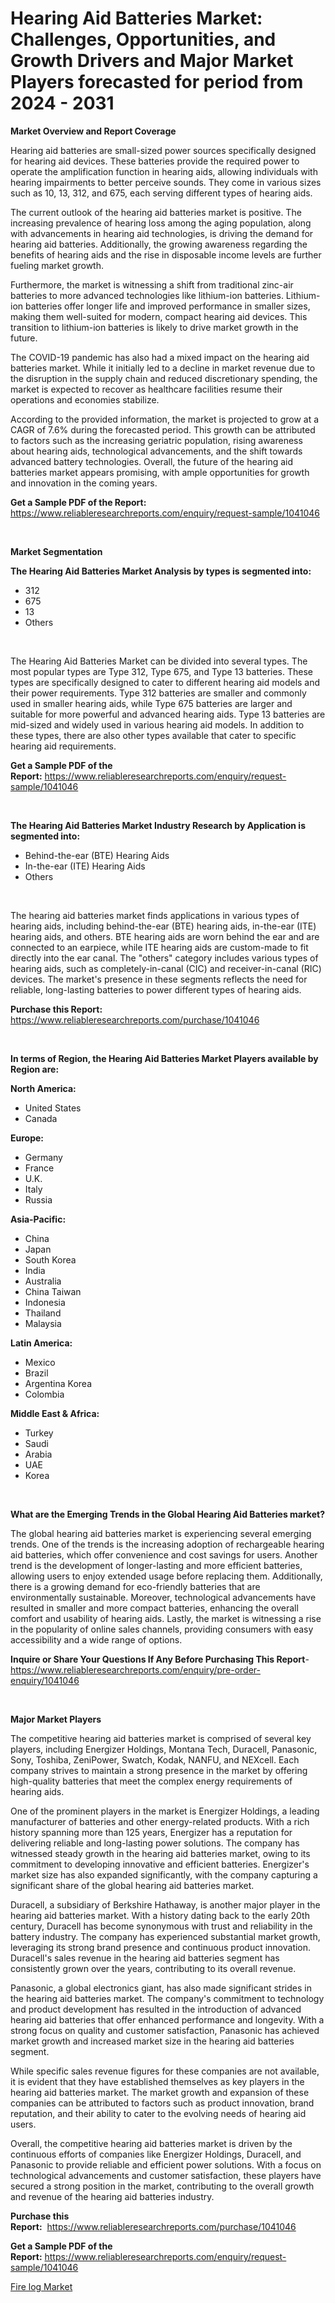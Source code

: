 <p><h1>Hearing Aid Batteries Market: Challenges, Opportunities, and Growth Drivers and Major Market Players forecasted for period from 2024 - 2031</h1></p><p><strong>Market Overview and Report Coverage</strong></p>
<p><p>Hearing aid batteries are small-sized power sources specifically designed for hearing aid devices. These batteries provide the required power to operate the amplification function in hearing aids, allowing individuals with hearing impairments to better perceive sounds. They come in various sizes such as 10, 13, 312, and 675, each serving different types of hearing aids.</p><p>The current outlook of the hearing aid batteries market is positive. The increasing prevalence of hearing loss among the aging population, along with advancements in hearing aid technologies, is driving the demand for hearing aid batteries. Additionally, the growing awareness regarding the benefits of hearing aids and the rise in disposable income levels are further fueling market growth.</p><p>Furthermore, the market is witnessing a shift from traditional zinc-air batteries to more advanced technologies like lithium-ion batteries. Lithium-ion batteries offer longer life and improved performance in smaller sizes, making them well-suited for modern, compact hearing aid devices. This transition to lithium-ion batteries is likely to drive market growth in the future.</p><p>The COVID-19 pandemic has also had a mixed impact on the hearing aid batteries market. While it initially led to a decline in market revenue due to the disruption in the supply chain and reduced discretionary spending, the market is expected to recover as healthcare facilities resume their operations and economies stabilize.</p><p>According to the provided information, the market is projected to grow at a CAGR of 7.6% during the forecasted period. This growth can be attributed to factors such as the increasing geriatric population, rising awareness about hearing aids, technological advancements, and the shift towards advanced battery technologies. Overall, the future of the hearing aid batteries market appears promising, with ample opportunities for growth and innovation in the coming years.</p></p>
<p><strong>Get a Sample PDF of the Report:</strong> <a href="https://www.reliableresearchreports.com/enquiry/request-sample/1041046">https://www.reliableresearchreports.com/enquiry/request-sample/1041046</a></p>
<p>&nbsp;</p>
<p><strong>Market Segmentation</strong></p>
<p><strong>The Hearing Aid Batteries Market Analysis by types is segmented into:</strong></p>
<p><ul><li>312</li><li>675</li><li>13</li><li>Others</li></ul></p>
<p>&nbsp;</p>
<p><p>The Hearing Aid Batteries Market can be divided into several types. The most popular types are Type 312, Type 675, and Type 13 batteries. These types are specifically designed to cater to different hearing aid models and their power requirements. Type 312 batteries are smaller and commonly used in smaller hearing aids, while Type 675 batteries are larger and suitable for more powerful and advanced hearing aids. Type 13 batteries are mid-sized and widely used in various hearing aid models. In addition to these types, there are also other types available that cater to specific hearing aid requirements.</p></p>
<p><strong>Get a Sample PDF of the Report:</strong>&nbsp;<a href="https://www.reliableresearchreports.com/enquiry/request-sample/1041046">https://www.reliableresearchreports.com/enquiry/request-sample/1041046</a></p>
<p>&nbsp;</p>
<p><strong>The Hearing Aid Batteries Market Industry Research by Application is segmented into:</strong></p>
<p><ul><li>Behind-the-ear (BTE) Hearing Aids</li><li>In-the-ear (ITE) Hearing Aids</li><li>Others</li></ul></p>
<p>&nbsp;</p>
<p><p>The hearing aid batteries market finds applications in various types of hearing aids, including behind-the-ear (BTE) hearing aids, in-the-ear (ITE) hearing aids, and others. BTE hearing aids are worn behind the ear and are connected to an earpiece, while ITE hearing aids are custom-made to fit directly into the ear canal. The "others" category includes various types of hearing aids, such as completely-in-canal (CIC) and receiver-in-canal (RIC) devices. The market's presence in these segments reflects the need for reliable, long-lasting batteries to power different types of hearing aids.</p></p>
<p><strong>Purchase this Report:</strong>&nbsp; <a href="https://www.reliableresearchreports.com/purchase/1041046">https://www.reliableresearchreports.com/purchase/1041046</a></p>
<p>&nbsp;</p>
<p><strong>In terms of Region, the Hearing Aid Batteries Market Players available by Region are:</strong></p>
<p>
    <p> <strong> North America: </strong>
        <ul>
            <li>United States</li>
            <li>Canada</li>
        </ul>
        </p> 
    <p> <strong> Europe: </strong>
        <ul>
            <li>Germany</li>
            <li>France</li>
            <li>U.K.</li>
            <li>Italy</li>
            <li>Russia</li>
        </ul>
        </p> 
    <p> <strong> Asia-Pacific: </strong>
        <ul>
            <li>China</li>
            <li>Japan</li>
            <li>South Korea</li>
            <li>India</li>
            <li>Australia</li>
            <li>China Taiwan</li>
            <li>Indonesia</li>
            <li>Thailand</li>
            <li>Malaysia</li>
        </ul>
        </p> 
    <p> <strong> Latin America: </strong>
        <ul>
            <li>Mexico</li>
            <li>Brazil</li>
            <li>Argentina Korea</li>
            <li>Colombia</li>
        </ul>
        </p> 
    <p> <strong> Middle East & Africa: </strong>
        <ul>
            <li>Turkey</li>
            <li>Saudi</li>
            <li>Arabia</li>
            <li>UAE</li>
            <li>Korea</li>
        </ul>
    </p>
    </p>
<p>&nbsp;</p>
<p><strong>What are the Emerging Trends in the Global Hearing Aid Batteries market?</strong></p>
<p><p>The global hearing aid batteries market is experiencing several emerging trends. One of the trends is the increasing adoption of rechargeable hearing aid batteries, which offer convenience and cost savings for users. Another trend is the development of longer-lasting and more efficient batteries, allowing users to enjoy extended usage before replacing them. Additionally, there is a growing demand for eco-friendly batteries that are environmentally sustainable. Moreover, technological advancements have resulted in smaller and more compact batteries, enhancing the overall comfort and usability of hearing aids. Lastly, the market is witnessing a rise in the popularity of online sales channels, providing consumers with easy accessibility and a wide range of options.</p></p>
<p><strong>Inquire or Share Your Questions If Any Before Purchasing This Report</strong>- <a href="https://www.reliableresearchreports.com/enquiry/pre-order-enquiry/1041046">https://www.reliableresearchreports.com/enquiry/pre-order-enquiry/1041046</a></p>
<p>&nbsp;</p>
<p><strong>Major Market Players</strong></p>
<p><p>The competitive hearing aid batteries market is comprised of several key players, including Energizer Holdings, Montana Tech, Duracell, Panasonic, Sony, Toshiba, ZeniPower, Swatch, Kodak, NANFU, and NEXcell. Each company strives to maintain a strong presence in the market by offering high-quality batteries that meet the complex energy requirements of hearing aids.</p><p>One of the prominent players in the market is Energizer Holdings, a leading manufacturer of batteries and other energy-related products. With a rich history spanning more than 125 years, Energizer has a reputation for delivering reliable and long-lasting power solutions. The company has witnessed steady growth in the hearing aid batteries market, owing to its commitment to developing innovative and efficient batteries. Energizer's market size has also expanded significantly, with the company capturing a significant share of the global hearing aid batteries market.</p><p>Duracell, a subsidiary of Berkshire Hathaway, is another major player in the hearing aid batteries market. With a history dating back to the early 20th century, Duracell has become synonymous with trust and reliability in the battery industry. The company has experienced substantial market growth, leveraging its strong brand presence and continuous product innovation. Duracell's sales revenue in the hearing aid batteries segment has consistently grown over the years, contributing to its overall revenue.</p><p>Panasonic, a global electronics giant, has also made significant strides in the hearing aid batteries market. The company's commitment to technology and product development has resulted in the introduction of advanced hearing aid batteries that offer enhanced performance and longevity. With a strong focus on quality and customer satisfaction, Panasonic has achieved market growth and increased market size in the hearing aid batteries segment.</p><p>While specific sales revenue figures for these companies are not available, it is evident that they have established themselves as key players in the hearing aid batteries market. The market growth and expansion of these companies can be attributed to factors such as product innovation, brand reputation, and their ability to cater to the evolving needs of hearing aid users.</p><p>Overall, the competitive hearing aid batteries market is driven by the continuous efforts of companies like Energizer Holdings, Duracell, and Panasonic to provide reliable and efficient power solutions. With a focus on technological advancements and customer satisfaction, these players have secured a strong position in the market, contributing to the overall growth and revenue of the hearing aid batteries industry.</p></p>
<p><strong>Purchase this Report:</strong>&nbsp;&nbsp;<a href="https://www.reliableresearchreports.com/purchase/1041046">https://www.reliableresearchreports.com/purchase/1041046</a></p>
<p></p>
<p><strong>Get a Sample PDF of the Report:</strong>&nbsp;<a href="https://www.reliableresearchreports.com/enquiry/request-sample/1041046">https://www.reliableresearchreports.com/enquiry/request-sample/1041046</a></p>
<p><p><a href="https://github.com/RickHolmes3/Market-Research-Report-List-2/blob/main/fire-log-market.md">Fire log Market</a></p></p>